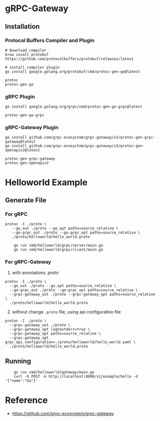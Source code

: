 # gRPC-Gateway

## Installation

### Protocol Buffers Compiler and Plugin

```shell
# Download compiler
brew insall protobuf
https://github.com/protocolbuffers/protobuf/releases/latest

# install compiler plugin
go install google.golang.org/protobuf/cmd/protoc-gen-go@latest
```

```shell
protoc
protoc-gen-go
```


### gRPC Plugin

```shell
go install google.golang.org/grpc/cmd/protoc-gen-go-grpc@latest
```

```shell
protoc-gen-go-grpc
```

### gRPC-Gateway Plugin

```shell
go install github.com/grpc-ecosystem/grpc-gateway/v2/protoc-gen-grpc-gateway@latest
go install github.com/grpc-ecosystem/grpc-gateway/v2/protoc-gen-openapiv2@latest
```

```shell
protoc-gen-grpc-gateway
protoc-gen-openapiv2
```

# Helloworld Example
## Generate File

### For gRPC

```shell
protoc -I ./proto \
   --go_out ./proto --go_opt paths=source_relative \
   --go-grpc_out ./proto --go-grpc_opt paths=source_relative \
   ./proto/helloworld/hello_world.proto
```

```shell
    go run cmd/helloworld/grpc/server/main.go
    go run cmd/helloworld/grpc/client/main.go
```

### For gRPC-Gateway

1. with annotations .proto

```shell
protoc -I ./proto \
  --go_out ./proto --go_opt paths=source_relative \
  --go-grpc_out ./proto --go-grpc_opt paths=source_relative \
  --grpc-gateway_out ./proto --grpc-gateway_opt paths=source_relative \
  ./proto/helloworld/hello_world.proto
```

2. without change `.proto` file, using api configuration file

```shell
protoc -I ./proto \
  --grpc-gateway_out ./proto \
  --grpc-gateway_opt logtostderr=true \
  --grpc-gateway_opt paths=source_relative \
  --grpc-gateway_opt grpc_api_configuration=./proto/helloworld/hello_world.yaml \
  ./proto/helloworld/hello_world.proto
```

## Running

```shell
    go run cmd/helloworld/gateway/main.go
    curl -X POST -k http://localhost:8090/v1/example/hello -d '{"name":"Go"}'
```


# Reference

- https://github.com/grpc-ecosystem/grpc-gateway
